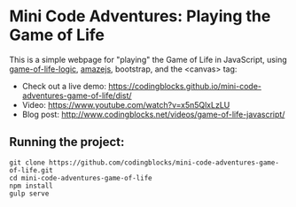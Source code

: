 # Mini Code Adventures: Playing the Game of Life
This is a simple webpage for "playing" the Game of Life in JavaScript, using [game-of-life-logic](https://www.npmjs.com/package/game-of-life-logic), [amazejs](https://github.com/erniehs/amaze), bootstrap, and the &lt;canvas&gt; tag:

* Check out a live demo: https://codingblocks.github.io/mini-code-adventures-game-of-life/dist/
* Video: https://www.youtube.com/watch?v=x5n5QlxLzLU
* Blog post: http://www.codingblocks.net/videos/game-of-life-javascript/

## Running the project:

```
git clone https://github.com/codingblocks/mini-code-adventures-game-of-life.git
cd mini-code-adventures-game-of-life
npm install
gulp serve
```
